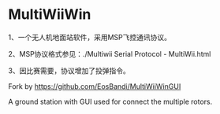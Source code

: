 # MultiWiiWin

1、一个无人机地面站软件，采用MSP飞控通讯协议。

2、MSP协议格式参见：./Multiwii Serial Protocol - MultiWii.html

3、因比赛需要，协议增加了投弹指令。

Fork by https://github.com/EosBandi/MultiWiiWinGUI

A ground station with GUI used for connect the multiple rotors.